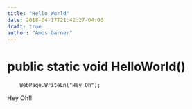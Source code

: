 ```yaml
---
title: "Hello World"
date: 2018-04-17T21:42:27-04:00
draft: true
author: "Amos Garner"
---
```

# public static void HelloWorld()
```
    WebPage.WriteLn("Hey Oh");
```
Hey Oh!!
